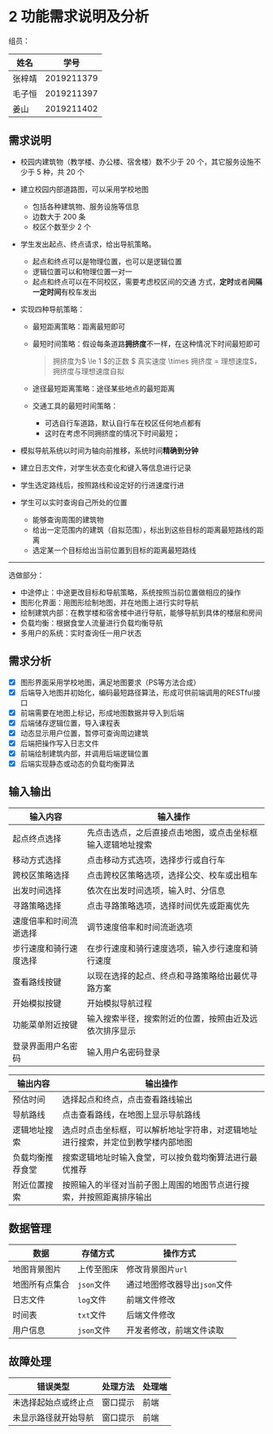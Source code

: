 # 2 功能需求说明及分析

组员：

| 姓名   | 学号       |
| ------ | ---------- |
| 张梓靖 | 2019211379 |
| 毛子恒 | 2019211397 |
| 姜山   | 2019211402 |

## 需求说明

- 校园内建筑物（教学楼、办公楼、宿舍楼）数不少于 20 个，其它服务设施不少于 5 种，共 20 个

- 建立校园内部道路图，可以采用学校地图

  - 包括各种建筑物、服务设施等信息
  - 边数大于 200 条
  - 校区个数至少 2 个

- 学生发出起点、终点请求，给出导航策略。

  - 起点和终点可以是物理位置，也可以是逻辑位置
  - 逻辑位置可以和物理位置一对一
  - 起点和终点可以在不同校区，需要考虑校区间的交通
    方式，**定时**或者**间隔一定时间**有校车发出

- 实现四种导航策略：

  - 最短距离策略：距离最短即可

  - 最短时间策略：假设每条道路**拥挤度**不一样，在这种情况下时间最短即可

    > 拥挤度为$ \le 1 $的正数
    > $ 真实速度 \times 拥挤度 = 理想速度$，拥挤度与理想速度自拟

  - 途径最短距离策略：途径某些地点的最短距离

  - 交通工具的最短时间策略：

    - 可选自行车道路，默认自行车在校区任何地点都有
    - 这时在考虑不同拥挤度的情况下时间最短；

- 模拟导航系统以时间为轴向前推移，系统时间**精确到分钟**

- 建立日志文件，对学生状态变化和键入等信息进行记录

- 学生选定路线后，按照路线和设定好的行进速度行进

- 学生可以实时查询自己所处的位置

  - 能够查询周围的建筑物
  - 给出一定范围内的建筑（自拟范围），标出到这些目标的距离最短路线的距离
  - 选定某一个目标给出当前位置到目标的距离最短路线

---

选做部分：

- 中途停止：中途更改目标和导航策略，系统按照当前位置做相应的操作
- 图形化界面：用图形绘制地图，并在地图上进行实时导航
- 绘制建筑内部：在教学楼和宿舍楼中进行导航，能够导航到具体的楼层和房间
- 负载均衡：根据食堂人流量进行负载均衡导航
- 多用户的系统：实时查询任一用户状态

## 需求分析

- [x] 图形界面采用学校地图，满足地图要求（PS等方法合成）
- [x] 后端导入地图并初始化，编码最短路径算法，形成可供前端调用的RESTful接口
- [x] 前端需要在地图上标记，形成地图数据并导入到后端
- [x] 后端储存逻辑位置，导入课程表
- [x] 动态显示用户位置，暂停可查询周边建筑
- [x] 后端把操作写入日志文件
- [x] 前端绘制建筑内部，并调用后端逻辑位置
- [x] 后端实现静态或动态的负载均衡算法

## 输入输出

| 输入内容               | 输入操作                                                   |
| ---------------------- | ---------------------------------------------------------- |
| 起点终点选择           | 先点击选点，之后直接点击地图，或点击坐标框输入逻辑地址搜索 |
| 移动方式选择           | 点击移动方式选项，选择步行或自行车                         |
| 跨校区策略选择         | 点击跨校区策略选项，选择公交、校车或出租车                 |
| 出发时间选择           | 依次在出发时间选项，输入时、分信息                         |
| 寻路策略选择           | 点击寻路策略选项，选择时间优先或距离优先                   |
| 速度倍率和时间流逝选择 | 调节速度倍率和时间流逝选项                                 |
| 步行速度和骑行速度选择 | 在步行速度和骑行速度选项，输入步行速度和骑行速度           |
| 查看路线按键           | 以现在选择的起点、终点和寻路策略给出最优寻路方案           |
| 开始模拟按键           | 开始模拟导航过程                                           |
| 功能菜单附近按键       | 输入搜索半径，搜索附近的位置，按照由近及远依次排序显示     |
| 登录界面用户名密码     | 输入用户名密码登录                                         |

| 输出内容         | 输出操作                                                     |
| ---------------- | ------------------------------------------------------------ |
| 预估时间         | 选择起点和终点，点击查看路线输出                             |
| 导航路线         | 点击查看路线，在地图上显示导航路线                           |
| 逻辑地址搜索     | 选点时点击坐标框，可以解析地址字符串，对逻辑地址进行搜索，并定位到教学楼内部地图 |
| 负载均衡推荐食堂 | 搜索逻辑地址时输入食堂，可以按负载均衡算法进行最优推荐       |
| 附近位置搜索     | 按照输入的半径对当前子图上周围的地图节点进行搜索，并按照距离排序输出 |

## 数据管理

| 数据           | 存储方式   | 操作方式                     |
| -------------- | ---------- | ---------------------------- |
| 地图背景图片   | 上传至图床 | 修改背景图片`url`            |
| 地图所有点集合 | `json`文件 | 通过地图修改器导出`json`文件 |
| 日志文件       | `log`文件  | 前端文件修改                 |
| 时间表         | `txt`文件  | 后端文件修改                 |
| 用户信息       | `json`文件 | 开发者修改，前端文件读取     |

## 故障处理

| 错误类型             | 处理方法 | 处理端 |
| -------------------- | -------- | ------ |
| 未选择起始点或终止点 | 窗口提示 | 前端   |
| 未显示路径就开始导航 | 窗口提示 | 前端   |

